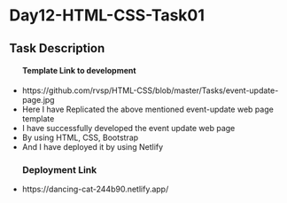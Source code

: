 <h1>Day12-HTML-CSS-Task01</h1>
<h2>Task Description</h2>
<ul>
  <h4>Template Link to development</h4>
  <li>https://github.com/rvsp/HTML-CSS/blob/master/Tasks/event-update-page.jpg</li>
  <li>Here I have Replicated the above mentioned event-update web page template</li>
  <li>I have successfully developed the event update web page</li>
  <li>By using HTML, CSS, Bootstrap</li>
  <li>And I have deployed it by using Netlify</li>
  <h3>Deployment Link</h3>
  <li>https://dancing-cat-244b90.netlify.app/</li>
</ul>
